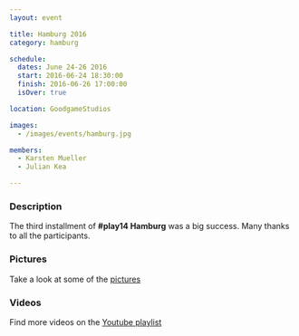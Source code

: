 ```yaml
---
layout: event

title: Hamburg 2016
category: hamburg

schedule:
  dates: June 24-26 2016
  start: 2016-06-24 18:30:00
  finish: 2016-06-26 17:00:00
  isOver: true

location: GoodgameStudios

images:
  - /images/events/hamburg.jpg

members:
  - Karsten Mueller
  - Julian Kea

---
```


### Description
The third installment of **#play14 Hamburg** was a big success.
Many thanks to all the participants.

### Pictures
Take a look at some of the [pictures](https://goo.gl/photos/FUAwyhgbhDs93SEm6)

### Videos
Find more videos on the [Youtube playlist](https://www.youtube.com/playlist?list=PL6VQoC829PV20jQOssa4L6_jWeXzqOekg)
